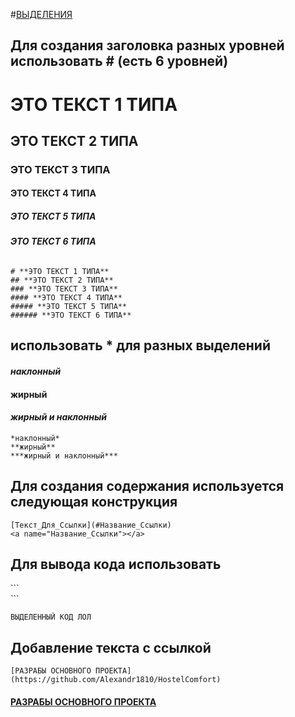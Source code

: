 #[ВЫДЕЛЕНИЯ](#выделение)

## Для создания заголовка разных уровней использовать # (есть 6 уровней)
# **ЭТО ТЕКСТ 1 ТИПА**
## **ЭТО ТЕКСТ 2 ТИПА**
### **ЭТО ТЕКСТ 3 ТИПА**
#### **ЭТО ТЕКСТ 4 ТИПА**
##### **ЭТО ТЕКСТ 5 ТИПА**
###### **ЭТО ТЕКСТ 6 ТИПА**
```
# **ЭТО ТЕКСТ 1 ТИПА**
## **ЭТО ТЕКСТ 2 ТИПА**
### **ЭТО ТЕКСТ 3 ТИПА**
#### **ЭТО ТЕКСТ 4 ТИПА**
##### **ЭТО ТЕКСТ 5 ТИПА**
###### **ЭТО ТЕКСТ 6 ТИПА**
```
## использовать * для разных выделений</a> 
#### *наклонный*
#### **жирный**
#### ***жирный и наклонный***
```
*наклонный*
**жирный**
***жирный и наклонный***
```
## Для создания содержания используется следующая конструкция 
```
[Текст_Для_Ссылки](#Название_Ссылки)
<a name="Название_Ссылки"></a> 
```
## Для вывода кода использовать
\```  
\```
```
ВЫДЕЛЕННЫЙ КОД ЛОЛ
```
## Добавление текста с ссылкой
```
[РАЗРАБЫ ОСНОВНОГО ПРОЕКТА](https://github.com/Alexandr1810/HostelComfort)
```
#### [РАЗРАБЫ ОСНОВНОГО ПРОЕКТА](https://github.com/Alexandr1810/HostelComfort)
